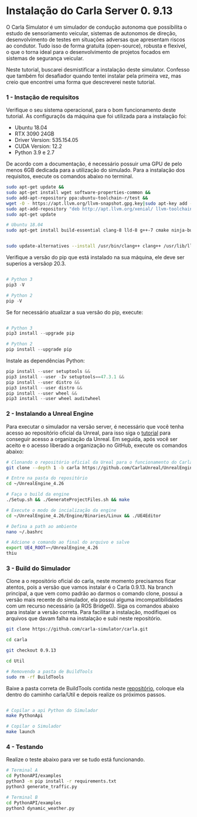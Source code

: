 # Instalação do Carla Server 0. 9.13

O Carla Simulator é um simulador de condução autonoma que possibilita o estudo de sensoriamento veicular, sistemas de autonomos de direção, desenvolvimento de testes em situações adversas que apresentam riscos ao condutor. Tudo isso de forma gratuita (open-source), robusta e flexivel, o que o torna ideal para o desenvolvimento de projetos focados em sistemas de segurança veicular. 

Neste tutorial, buscarei desmistificar a instalação deste simulator. Confesso que também foi desafiador quando tentei instalar pela primeira vez, mas creio que encontrei uma forma que descreverei neste tutorial.

### 1 - Instação de requisitos

Verifique o seu sistema operacional, para o bom funcionamento deste tutorial. As configuraçõs da máquina que foi utilizada para a instalação foi:

- Ubuntu 18.04
- RTX 3090 24GB 
- Driver Version: 535.154.05
- CUDA Version: 12.2
- Python 3.9 e 2.7

De acordo com a documentação, é necessário possuir uma GPU de pelo menos 6GB dedicada para a utilização do simulado. Para a instalação dos requisitos, execute os comandos abaixo no terminal.

```bash
sudo apt-get update &&
sudo apt-get install wget software-properties-common &&
sudo add-apt-repository ppa:ubuntu-toolchain-r/test &&
wget -O - https://apt.llvm.org/llvm-snapshot.gpg.key|sudo apt-key add - &&
sudo apt-add-repository "deb http://apt.llvm.org/xenial/ llvm-toolchain-xenial-8 main" &&
sudo apt-get update

# Ubuntu 18.04
sudo apt-get install build-essential clang-8 lld-8 g++-7 cmake ninja-build libvulkan1 python python-pip python-dev python3-dev python3-pip libpng-dev libtiff5-dev libjpeg-dev tzdata sed curl unzip autoconf libtool rsync libxml2-dev git


sudo update-alternatives --install /usr/bin/clang++ clang++ /usr/lib/llvm-8/bin/clang++ 180 && sudo update-alternatives --install /usr/bin/clang clang /usr/lib/llvm-8/bin/clang 180
```

Verifique a versão do pip que está instalado na sua máquina, ele deve ser superios a versãop 20.3.

```python

# Python 3
pip3 -V

# Python 2
pip -V
```

Se for necessário atualizar a sua versão do pip, execute:

```python

# Python 3
pip3 install --upgrade pip

# Python 2
pip install --upgrade pip

```

Instale as dependências Python:

```python
pip install --user setuptools &&
pip3 install --user -Iv setuptools==47.3.1 &&
pip install --user distro &&
pip3 install --user distro &&
pip install --user wheel &&
pip3 install --user wheel auditwheel
```

### 2 - Instalando a Unreal Engine

Para executar o simulador na versão server, é necessário que você tenha acesso ao repositório oficial da Unreal, para isso siga o [tutorial](https://www.unrealengine.com/en-US/ue-on-github) para conseguir acesso a organização da Unreal. Em seguida, após você ser aceito e o acesso liberado a organização no GitHub, execute os comandos abaixo:

```bash
# Clonando o repositório oficial da Ureal para o funcionamento do Carla Server
git clone --depth 1 -b carla https://github.com/CarlaUnreal/UnrealEngine.git ~/UnrealEngine_4.26

# Entre na pasta do repositório
cd ~/UnrealEngine_4.26

# Faça o build da engine
./Setup.sh && ./GenerateProjectFiles.sh && make

# Execute o modo de incialização da engine
cd ~/UnrealEngine_4.26/Engine/Binaries/Linux && ./UE4Editor

# Defina a path ao ambiente
nano ~/.bashrc

# Adcione o comando ao final do arquivo e salve
export UE4_ROOT=~/UnrealEngine_4.26 
thiu
```

### 3 - Build do Simulador

Clone a o repositório oficial do carla, neste momento precisamos ficar atentos, pois a versão que vamos instalar é o Carla 0.9.13. Na branch principal, a que vem como padrão ao darmos o comando clone, possui a versão mais recente do simulador, ela possui alguma imcompatibilidades com um recurso necessário (a ROS Bridge0). Siga os comandos abaixo para instalar a versão correta. Para facilitar a instalação, modifiquei os arquivos que davam falha na instalação e subi neste repositório.

```bash
git clone https://github.com/carla-simulator/carla.git

cd carla

git checkout 0.9.13

cd Util

# Removendo a pasta de BuildTools
sudo rm -rf BuildTools

```
Baixe a pasta correta de BuildTools contida neste [repositório](https://github.com/nata-vito/carla-0.9.13), coloque ela dentro do caminho carla/Util e depois realize os próximos passos.

```bash

# Copilar a api Python do Simulador
make PythonApi

# Copilar o Simulador
make launch
```

### 4 - Testando

Realize o teste abaixo para ver se tudo está funcionando.

``` bash
# Terminal A 
cd PythonAPI/examples
python3 -m pip install -r requirements.txt
python3 generate_traffic.py  

# Terminal B
cd PythonAPI/examples
python3 dynamic_weather.py 
```